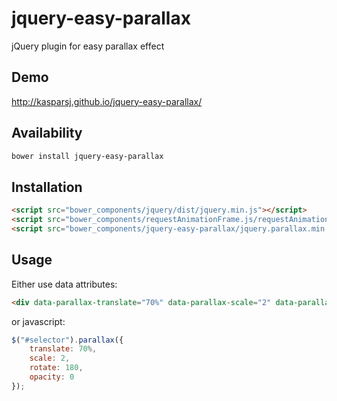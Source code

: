 # jquery-easy-parallax
jQuery plugin for easy parallax effect

## Demo

http://kasparsj.github.io/jquery-easy-parallax/

## Availability

```bash
bower install jquery-easy-parallax
```

## Installation

```html
<script src="bower_components/jquery/dist/jquery.min.js"></script>
<script src="bower_components/requestAnimationFrame.js/requestAnimationFrame.min.js"></script>
<script src="bower_components/jquery-easy-parallax/jquery.parallax.min.js"></script>
```

## Usage

Either use data attributes:

```html
<div data-parallax-translate="70%" data-parallax-scale="2" data-parallax-rotate="180" data-parallax-opacity="0"></div>
```

or javascript:

```javascript
$("#selector").parallax({
    translate: 70%,
    scale: 2,
    rotate: 180,
    opacity: 0
});
```